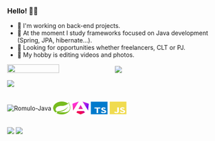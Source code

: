 ### Hello! 👋👋

- 🔭 I'm working on back-end projects.
- 🌱 At the moment I study frameworks focused on Java development (Spring, JPA, hibernate...).
- 💼 Looking for opportunities whether freelancers, CLT or PJ.
- 🎨 My hobby is editing videos and photos.

<div class="flex flex-wrap">
  
  <img width = "49%" height = "49%" src="https://github-readme-streak-stats.herokuapp.com?user=Romulomdr&theme=meta-dark&exclude_days=Sat"/>
  <img src="https://github-readme-stats.vercel.app/api/top-langs/?username=Romulomdr&theme=vue-dark&hide_border=false&include_all_commits=false&count_private=false&layout=compact"/>
</div> 

![](https://komarev.com/ghpvc/?username=Romulomdr)
<div style="display: inline_block"><br>
  
  <img align="center" alt="Romulo-Java" height="30" width="40" src="https://www.svgrepo.com/show/184143/java.svg">
  <img align="center" alt="Romulo-Spring" height="30" width="40" src="https://github.com/devicons/devicon/blob/master/icons/spring/spring-original.svg">
  <img align="center" alt="Romulo-Angular" height="30" width="40" src="https://github.com/devicons/devicon/blob/master/icons/angular/angular-original.svg">
  <img align="center" alt="Romulo-Angular" height="30" width="40" src="https://github.com/devicons/devicon/blob/master/icons/typescript/typescript-plain.svg">
  <img align="center" alt="Romulo-Js" height="30" width="40" src="https://raw.githubusercontent.com/devicons/devicon/master/icons/javascript/javascript-plain.svg">
 
</div>

 ##
 
<div> 
 <a href = "mailto:romulomatheus31@gmail.com"><img src="https://img.shields.io/badge/-Gmail-%23333?style=for-the-badge&logo=gmail&logoColor=white" target="_blank"></a>
 <a href="https://www.linkedin.com/in/romulo-dantas-4646ab192/" target="_blank"><img src="https://img.shields.io/badge/-LinkedIn-%230077B5?style=for-the-badge&logo=linkedin&logoColor=white" target="_blank"></a> 
</div>
